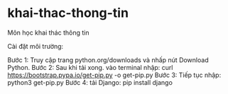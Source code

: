 # khai-thac-thong-tin
Môn học khai thác thông tin

Cài đặt môi trường: 

Bước 1: Truy cập trang python.org/downloads và nhấp nút Download Python.
Bước 2: Sau khi tải xong. vào terminal nhập: curl https://bootstrap.pypa.io/get-pip.py -o get-pip.py
Bước 3: Tiếp tục nhập: python3 get-pip.py
Bước 4: tải Django: pip install django
